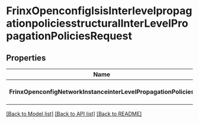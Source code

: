 # FrinxOpenconfigIsisInterlevelpropagationpoliciesstructuralInterLevelPropagationPoliciesRequest

## Properties
Name | Type | Description | Notes
------------ | ------------- | ------------- | -------------
**FrinxOpenconfigNetworkInstanceinterLevelPropagationPolicies** | [***FrinxOpenconfigIsisInterlevelpropagationpoliciesstructuralInterLevelPropagationPolicies**](frinx.openconfig.isis.interlevelpropagationpoliciesstructural.InterLevelPropagationPolicies.md) |  | [optional] [default to null]

[[Back to Model list]](../README.md#documentation-for-models) [[Back to API list]](../README.md#documentation-for-api-endpoints) [[Back to README]](../README.md)


